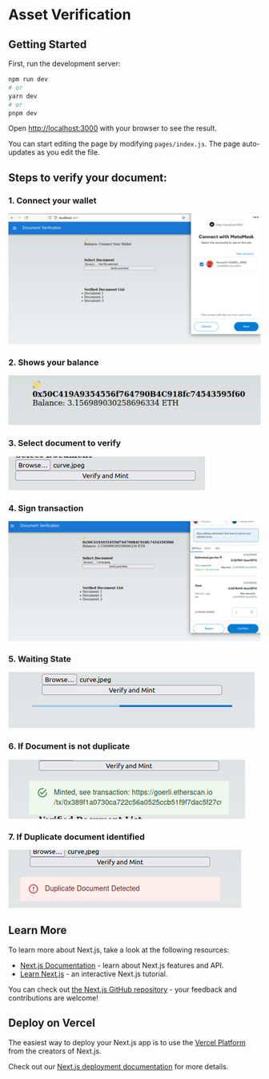 # Asset Verification
## Getting Started

First, run the development server:

```bash
npm run dev
# or
yarn dev
# or
pnpm dev
```

Open [http://localhost:3000](http://localhost:3000) with your browser to see the result.

You can start editing the page by modifying `pages/index.js`. The page auto-updates as you edit the file.


## Steps to verify your document:
### 1. Connect your wallet 
![image desc](./public/connect-wallet.png)

### 2. Shows your balance
![image desc](./public/balance.png)

### 3. Select document to verify
![image desc](./public/verifyandmint.png)

### 4. Sign transaction
![image desc](./public/signtransaction.png)

### 5. Waiting State 
![image desc](./public/minting.png)

### 6. If Document is not duplicate
![image desc](./public/minted.png)

### 7. If Duplicate document identified
![image desc](./public/duplicatefile.png)






## Learn More

To learn more about Next.js, take a look at the following resources:

- [Next.js Documentation](https://nextjs.org/docs) - learn about Next.js features and API.
- [Learn Next.js](https://nextjs.org/learn) - an interactive Next.js tutorial.

You can check out [the Next.js GitHub repository](https://github.com/vercel/next.js/) - your feedback and contributions are welcome!

## Deploy on Vercel

The easiest way to deploy your Next.js app is to use the [Vercel Platform](https://vercel.com/new?utm_medium=default-template&filter=next.js&utm_source=create-next-app&utm_campaign=create-next-app-readme) from the creators of Next.js.

Check out our [Next.js deployment documentation](https://nextjs.org/docs/deployment) for more details.
